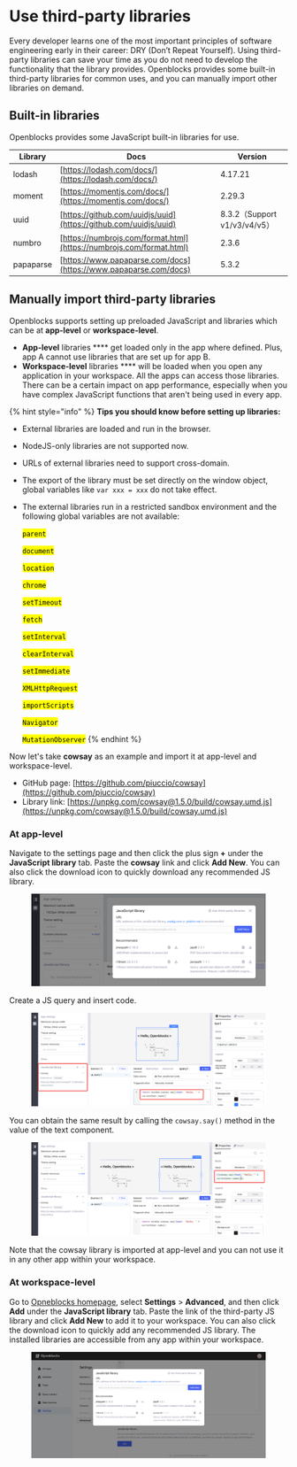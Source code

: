 # Use third-party libraries

Every developer learns one of the most important principles of software engineering early in their career: DRY (Don’t Repeat Yourself). Using third-party libraries can save your time as you do not need to develop the functionality that the library provides. Openblocks provides some built-in third-party libraries for common uses, and you can manually import other libraries on demand.

## Built-in libraries

Openblocks provides some JavaScript built-in libraries for use.

| Library   | Docs                                                                 | Version                    |
| --------- | -------------------------------------------------------------------- | -------------------------- |
| lodash    | [https://lodash.com/docs/](https://lodash.com/docs/)                 | 4.17.21                    |
| moment    | [https://momentjs.com/docs/](https://momentjs.com/docs/)             | 2.29.3                     |
| uuid      | [https://github.com/uuidjs/uuid](https://github.com/uuidjs/uuid)     | 8.3.2（Support v1/v3/v4/v5） |
| numbro    | [https://numbrojs.com/format.html](https://numbrojs.com/format.html) | 2.3.6                      |
| papaparse | [https://www.papaparse.com/docs](https://www.papaparse.com/docs)     | 5.3.2                      |

## Manually import third-party libraries

Openblocks supports setting up preloaded JavaScript and libraries which can be at **app-level** or **workspace-level**.

* **App-level** libraries **** get loaded only in the app where defined. Plus, app A cannot use libraries that are set up for app B.
* **Workspace-level** libraries **** will be loaded when you open any application in your workspace. All the apps can access those libraries. There can be a certain impact on app performance, especially when you have complex JavaScript functions that aren't being used in every app.

{% hint style="info" %}
**Tips you should know before setting up libraries:**

* External libraries are loaded and run in the browser.
* NodeJS-only libraries are not supported now.
* URLs of external libraries need to support cross-domain.
* The export of the library must be set directly on the window object, global variables like `var xxx = xxx` do not take effect.
*   The external libraries run in a restricted sandbox environment and the following global variables are not available:

    <mark style="background-color:yellow;">`parent`</mark>

    <mark style="background-color:yellow;">`document`</mark>

    <mark style="background-color:yellow;">`location`</mark>

    <mark style="background-color:yellow;">`chrome`</mark>

    <mark style="background-color:yellow;">`setTimeout`</mark>

    <mark style="background-color:yellow;">`fetch`</mark>

    <mark style="background-color:yellow;">`setInterval`</mark>

    <mark style="background-color:yellow;">`clearInterval`</mark>

    <mark style="background-color:yellow;">`setImmediate`</mark>

    <mark style="background-color:yellow;">`XMLHttpRequest`</mark>

    <mark style="background-color:yellow;">`importScripts`</mark>

    <mark style="background-color:yellow;">`Navigator`</mark>

    <mark style="background-color:yellow;">`MutationObserver`</mark>
{% endhint %}

Now let's take **cowsay** as an example and import it at app-level and workspace-level.

* GitHub page: [https://github.com/piuccio/cowsay](https://github.com/piuccio/cowsay)
* Library link: [https://unpkg.com/cowsay@1.5.0/build/cowsay.umd.js](https://unpkg.com/cowsay@1.5.0/build/cowsay.umd.js)

### At app-level

Navigate to the settings page and then click the plus sign **+** under the **JavaScript library** tab. Paste the **cowsay** link and click **Add New**. You can also click the download icon to quickly download any recommended JS library.

<figure><img src="../.gitbook/assets/third-party-lib-1.png" alt=""><figcaption></figcaption></figure>

Create a JS query and insert code.

<figure><img src="../.gitbook/assets/third-party-lib-2.png" alt=""><figcaption></figcaption></figure>

You can obtain the same result by calling the `cowsay.say()` method in the value of the text component.

<figure><img src="../.gitbook/assets/third-party-lib-3.png" alt=""><figcaption></figcaption></figure>

Note that the cowsay library is imported at app-level and you can not use it in any other app within your workspace.

### At workspace-level

Go to [Opneblocks homepage](https://cloud.openblocks.dev/), select **Settings** > **Advanced**, and then click **Add** under the **JavaScript library** tab. Paste the link of the third-party JS library and click **Add New** to add it to your workspace. You can also click the download icon to quickly add any recommended JS library. The installed libraries are accessible from any app within your workspace.

<figure><img src="../.gitbook/assets/third-party-lib-4.png" alt=""><figcaption></figcaption></figure>
